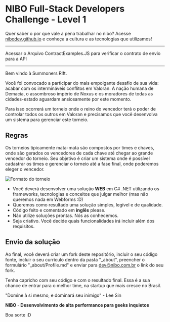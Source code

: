 NIBO Full-Stack Developers Challenge - Level 1
==============

Quer saber o por que vale a pena trabalhar no nibo? Acesse [nibodev.github.io](https://nibodev.github.io) e conheça a cultura e as tecnologias que utilizamos!

------------

Acessar o Arquivo ContractExamples.JS para verificar o contrato de envio para a API

------------

Bem vindo à Summoners Rift. 

Você foi convocado a participar do mais empolgante desafio de sua vida: acabar com os intermináveis conflitos em Valoran. A nação humana de Demacia, o assombroso império de Noxus e os moradores de todas as cidades-estado aguardam ansiosamente por este momento.

Para isso ocorrerá um torneio onde o reino do vencedor terá o poder de controlar todos os outros em Valoran e precisamos que você desenvolva um sistema para gerenciar este torneio.

Regras
-------------------------
Os torneios tipicamente mata-mata são compostos por times e chaves, onde são gerados os vencedores de cada chave até chegar ao grande vencedor do torneio.
Seu objetivo é criar um sistema onde é possível cadastrar os times e gerenciar o torneio até a fase final, onde poderemos eleger o vencedor.

![Formato do torneio](torneio.jpeg)

- Você deverá desenvolver uma solução **WEB** em C# .NET utilizando os frameworks, tecnologias e conceitos que julgar melhor (mas não queremos nada em Webforms :D)
- Queremos como resultado uma solução simples, legível e de qualidade. 
- Código feito e comentado em **inglês** please.
- Não utilize soluções prontas. Nós as conhecemos.
- Seja criativo. Você decide quais funcionalidades irá incluir além dos requisitos.

Envio da solução
-------------------------

Ao final, você deverá criar um fork deste repositório, incluir o seu código fonte, incluir o seu currículo dentro da pasta "_about",  preencher o formulário "_about/Profile.md" e enviar para dev@nibo.com.br o link do seu fork.

Tenha capricho com seu código e com o resultado final. Essa é a sua chance de entrar para o melhor time, na startup que mais cresce no Brasil.

"Domine à si mesmo, e dominará seu inimigo" - Lee Sin

**NIBO - Desenvolvimento de alta performance para geeks inquietos**

Boa sorte :D
